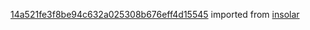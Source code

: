 [14a521fe3f8be94c632a025308b676eff4d15545](https://github.com/insolar/insolar/commit/14a521fe3f8be94c632a025308b676eff4d15545) imported from [insolar](https://github.com/insolar/insolar)
